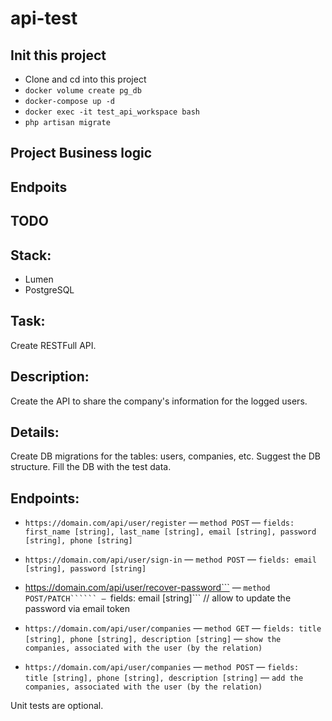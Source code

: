 # api-test

## Init this project

- Clone and cd into this project
- ```docker volume create pg_db```
- ```docker-compose up -d```
- ```docker exec -it test_api_workspace bash```
- ```php artisan migrate```

## Project Business logic

## Endpoits

## TODO

## Stack:
- Lumen
- PostgreSQL

## Task:
Create RESTFull API.

## Description:
Create the API to share the company's information for the logged users.


## Details:

Create DB migrations for the tables: users, companies, etc.
Suggest the DB structure. Fill the DB with the test data.

## Endpoints:
- ```https://domain.com/api/user/register```
  — ```method POST```
  — ```fields: first_name [string], last_name [string], email [string], password [string], phone [string]```

- ```https://domain.com/api/user/sign-in```
  — ```method POST```
  — ```fields: email [string], password [string]```

- https://domain.com/api/user/recover-password```
  — ```method POST/PATCH``````
  — ```fields: email [string]``` // allow to update the password via email token

- ```https://domain.com/api/user/companies```
  — ```method GET```
  — ```fields: title [string], phone [string], description [string]```
  — ```show the companies, associated with the user (by the relation)```

- ```https://domain.com/api/user/companies```
  — ```method POST```
  — ```fields: title [string], phone [string], description [string]```
  — ```add the companies, associated with the user (by the relation)```

Unit tests are optional.